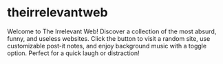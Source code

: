 # theirrelevantweb
Welcome to The Irrelevant Web! Discover a collection of the most absurd, funny, and useless websites. Click the button to visit a random site, use customizable post-it notes, and enjoy background music with a toggle option. Perfect for a quick laugh or distraction!

